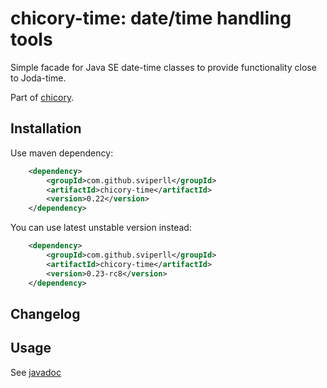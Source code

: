 chicory-time: date/time handling tools
=====================================

Simple facade for Java SE date-time classes to provide functionality close to Joda-time.

Part of [chicory](https://github.com/sviperll/chicory).

Installation
------------
Use maven dependency:

```xml
    <dependency>
        <groupId>com.github.sviperll</groupId>
        <artifactId>chicory-time</artifactId>
        <version>0.22</version>
    </dependency>
```

You can use latest unstable version instead:

```xml
    <dependency>
        <groupId>com.github.sviperll</groupId>
        <artifactId>chicory-time</artifactId>
        <version>0.23-rc8</version>
    </dependency>
```

Changelog
---------

Usage
-----

See [javadoc](http://sviperll.github.io/chicory/chicory-time/apidocs/index.html)
